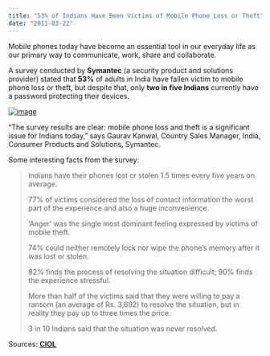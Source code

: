```yaml
---
title: "53% of Indians Have Been Victims of Mobile Phone Loss or Theft"
date: "2011-03-22"
---
```


Mobile phones today have become an essential tool in our everyday life as our primary way to communicate, work, share and collaborate.

A survey conducted by **Symantec** (a security product and solutions provider) stated that **53%** of adults in India have fallen victim to mobile phone loss or theft, but despite that, only **two in five Indians** currently have a password protecting their devices.

[![image](http://lh5.ggpht.com/_40bmzDo_mBs/TYi6Zw5hc5I/AAAAAAAAB4w/yi3kXxUorhw/image_thumb%5B1%5D.png?imgmax=800 "image")](http://lh4.ggpht.com/_40bmzDo_mBs/TYi6ZDL_ZPI/AAAAAAAAB4s/-rMRfCkOuQc/s1600-h/image%5B3%5D.png)

“The survey results are clear: mobile phone loss and theft is a significant issue for Indians today,” says Gaurav Kanwal, Country Sales Manager, India, Consumer Products and Solutions, Symantec.

Some interesting facts from the survey:

> Indians have their phones lost or stolen 1.5 times every five years on average.
> 
> 77% of victims considered the loss of contact information the worst part of the experience and also a huge inconvenience.
> 
> ‘Anger’ was the single most dominant feeling expressed by victims of mobile theft.
> 
> 74% could neither remotely lock nor wipe the phone’s memory after it was lost or stolen.
> 
> 82% finds the process of resolving the situation difficult; 90% finds the experience stressful.
> 
> More than half of the victims said that they were willing to pay a ransom (an average of Rs. 3,692) to resolve the situation, but in reality they pay up to three times the price.
> 
> 3 in 10 Indians said that the situation was never resolved.

Sources: **[CIOL](http://ciol.com/Security/Mobile-Security/News-Reports/1-in-2-Indians-is-a-victim-of-mobile-phone-loss-Norton/147904/0/)**
